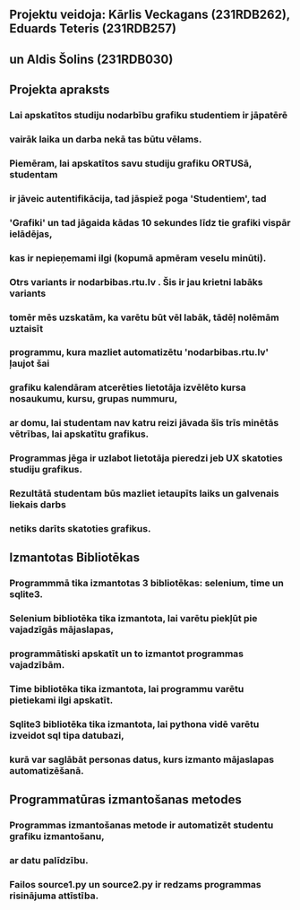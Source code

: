 ## Projektu veidoja: Kārlis Veckagans (231RDB262), Eduards Teteris (231RDB257)
## un Aldis Šolins (231RDB030)

## Projekta apraksts
### Lai apskatītos studiju nodarbību grafiku studentiem ir jāpatērē
### vairāk laika un darba nekā tas būtu vēlams.
### Piemēram, lai apskatītos savu studiju grafiku ORTUSā, studentam
### ir jāveic autentifikācija, tad jāspiež poga 'Studentiem', tad 
### 'Grafiki' un tad jāgaida kādas 10 sekundes līdz tie grafiki vispār ielādējas,
### kas ir nepieņemami ilgi (kopumā apmēram veselu minūti).
### Otrs variants ir nodarbibas.rtu.lv . Šis ir jau krietni labāks variants
### tomēr mēs uzskatām, ka varētu būt vēl labāk, tādēļ nolēmām uztaisīt
### programmu, kura mazliet automatizētu 'nodarbibas.rtu.lv' ļaujot šai
### grafiku kalendāram atcerēties lietotāja izvēlēto kursa nosaukumu, kursu, grupas nummuru,
### ar domu, lai studentam nav katru reizi jāvada šīs trīs minētās vētrības, lai apskatītu grafikus.
### Programmas jēga ir uzlabot lietotāja pieredzi jeb UX skatoties studiju grafikus.
### Rezultātā studentam būs mazliet ietaupīts laiks un galvenais liekais darbs
### netiks darīts skatoties grafikus.

## Izmantotas Bibliotēkas
### Programmmā tika izmantotas 3 bibliotēkas: selenium, time un sqlite3.
### Selenium bibliotēka tika izmantota, lai varētu piekļūt pie vajadzīgās mājaslapas,
### programmātiski apskatīt un to izmantot programmas vajadzībām.
### Time bibliotēka tika izmantota, lai programmu varētu pietiekami ilgi apskatīt.
### Sqlite3 bibliotēka tika izmantota, lai pythona vidē varētu izveidot sql tipa datubazi,
### kurā var saglābāt personas datus, kurs izmanto mājaslapas automatizēšanā.

## Programmatūras izmantošanas metodes
### Programmas izmantošanas metode ir automatizēt studentu grafiku izmantošanu,
### ar datu palīdzību.

### Failos source1.py un source2.py ir redzams programmas risinājuma attīstība.